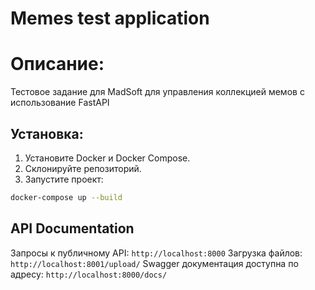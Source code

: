 # Memes test application

# Описание:
Тестовое задание для MadSoft для управления коллекцией мемов с использование FastAPI

## Установка:

1. Установите Docker и Docker Compose.
2. Склонируйте репозиторий.
3. Запустите проект:

```bash
docker-compose up --build
```

## API Documentation
Запросы к публичному API: `http://localhost:8000`
Загрузка файлов: `http://localhost:8001/upload/`
Swagger документация доступна по адресу: `http://localhost:8000/docs/`